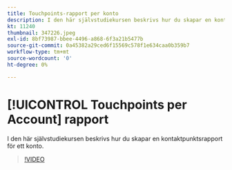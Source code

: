 ```yaml
---
title: Touchpoints-rapport per konto
description: I den här självstudiekursen beskrivs hur du skapar en kontaktpunktsrapport för ett konto.
kt: 11240
thumbnail: 347226.jpeg
exl-id: 8bf73987-bbee-4496-a868-6f3a21b5477b
source-git-commit: 0a45382a29ced6f15569c578f1e634caa0b359b7
workflow-type: tm+mt
source-wordcount: '0'
ht-degree: 0%

---
```


# [!UICONTROL Touchpoints per Account] rapport

I den här självstudiekursen beskrivs hur du skapar en kontaktpunktsrapport för ett konto.

>[!VIDEO](https://video.tv.adobe.com/v/347226/?quality=12&learn=on)
